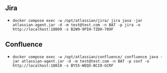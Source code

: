 ## Jira

- `docker compose exec -w /opt/atlassian/jira/ jira java -jar atlassian-agent.jar -d -m test@test.com -n BAT -p jira -o http://localhost:18009 -s B2W9-9PIH-TZDH-709F`

## Confluence

- `docker compose exec -w /opt/atlassian/confluence/ confluence java -jar atlassian-agent.jar -d -m test@test.com -n BAT -p conf -o http://localhost:18010 -s BY55-WEQX-BCI0-GCRF`
